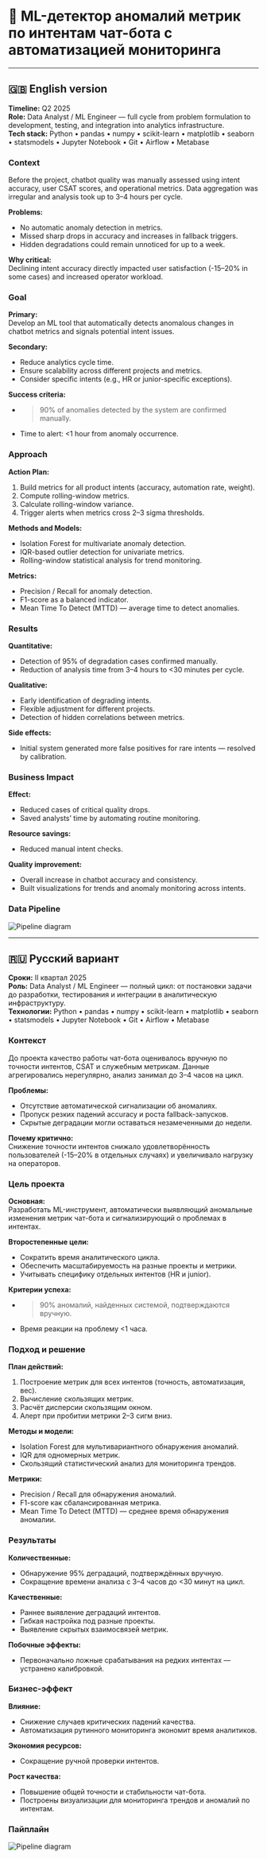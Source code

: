# 📌 ML-детектор аномалий метрик по интентам чат-бота с автоматизацией мониторинга

---

## 🇬🇧 English version

**Timeline:** Q2 2025  
**Role:** Data Analyst / ML Engineer — full cycle from problem formulation to development, testing, and integration into analytics infrastructure.  
**Tech stack:** Python • pandas • numpy • scikit-learn • matplotlib • seaborn • statsmodels • Jupyter Notebook • Git • Airflow • Metabase  

### Context
Before the project, chatbot quality was manually assessed using intent accuracy, user CSAT scores, and operational metrics. Data aggregation was irregular and analysis took up to 3–4 hours per cycle.  

**Problems:**  
- No automatic anomaly detection in metrics.  
- Missed sharp drops in accuracy and increases in fallback triggers.  
- Hidden degradations could remain unnoticed for up to a week.  

**Why critical:**  
Declining intent accuracy directly impacted user satisfaction (-15–20% in some cases) and increased operator workload.

### Goal
**Primary:**  
Develop an ML tool that automatically detects anomalous changes in chatbot metrics and signals potential intent issues.  

**Secondary:**  
- Reduce analytics cycle time.  
- Ensure scalability across different projects and metrics.  
- Consider specific intents (e.g., HR or junior-specific exceptions).  

**Success criteria:**  
- >90% of anomalies detected by the system are confirmed manually.  
- Time to alert: <1 hour from anomaly occurrence.

### Approach

**Action Plan:**  
1. Build metrics for all product intents (accuracy, automation rate, weight).  
2. Compute rolling-window metrics.  
3. Calculate rolling-window variance.  
4. Trigger alerts when metrics cross 2–3 sigma thresholds.  

**Methods and Models:**  
- Isolation Forest for multivariate anomaly detection.  
- IQR-based outlier detection for univariate metrics.  
- Rolling-window statistical analysis for trend monitoring.  

**Metrics:**  
- Precision / Recall for anomaly detection.  
- F1-score as a balanced indicator.  
- Mean Time To Detect (MTTD) — average time to detect anomalies.

### Results

**Quantitative:**  
- Detection of 95% of degradation cases confirmed manually.  
- Reduction of analysis time from 3–4 hours to <30 minutes per cycle.  

**Qualitative:**  
- Early identification of degrading intents.  
- Flexible adjustment for different projects.  
- Detection of hidden correlations between metrics.  

**Side effects:**  
- Initial system generated more false positives for rare intents — resolved by calibration.

### Business Impact

**Effect:**  
- Reduced cases of critical quality drops.  
- Saved analysts’ time by automating routine monitoring.  

**Resource savings:**  
- Reduced manual intent checks.  

**Quality improvement:**  
- Overall increase in chatbot accuracy and consistency.  
- Built visualizations for trends and anomaly monitoring across intents.

### Data Pipeline

![Pipeline diagram](assets/pipeline_gb_version.png)

---

## 🇷🇺 Русский вариант

**Сроки:** II квартал 2025  
**Роль:** Data Analyst / ML Engineer — полный цикл: от постановки задачи до разработки, тестирования и интеграции в аналитическую инфраструктуру.  
**Технологии:** Python • pandas • numpy • scikit-learn • matplotlib • seaborn • statsmodels • Jupyter Notebook • Git • Airflow • Metabase  

### Контекст
До проекта качество работы чат-бота оценивалось вручную по точности интентов, CSAT и служебным метрикам. Данные агрегировались нерегулярно, анализ занимал до 3–4 часов на цикл.  

**Проблемы:**  
- Отсутствие автоматической сигнализации об аномалиях.  
- Пропуск резких падений accuracy и роста fallback-запусков.  
- Скрытые деградации могли оставаться незамеченными до недели.  

**Почему критично:**  
Снижение точности интентов снижало удовлетворённость пользователей (-15–20% в отдельных случаях) и увеличивало нагрузку на операторов.

### Цель проекта

**Основная:**  
Разработать ML-инструмент, автоматически выявляющий аномальные изменения метрик чат-бота и сигнализирующий о проблемах в интентах.  

**Второстепенные цели:**  
- Сократить время аналитического цикла.  
- Обеспечить масштабируемость на разные проекты и метрики.  
- Учитывать специфику отдельных интентов (HR и junior).  

**Критерии успеха:**  
- >90% аномалий, найденных системой, подтверждаются вручную.  
- Время реакции на проблему <1 часа.

### Подход и решение

**План действий:**  
1. Построение метрик для всех интентов (точность, автоматизация, вес).  
2. Вычисление скользящих метрик.  
3. Расчёт дисперсии скользящим окном.  
4. Алерт при пробитии метрики 2–3 сигм вниз.  

**Методы и модели:**  
- Isolation Forest для мультивариантного обнаружения аномалий.  
- IQR для одномерных метрик.  
- Скользящий статистический анализ для мониторинга трендов.  

**Метрики:**  
- Precision / Recall для обнаружения аномалий.  
- F1-score как сбалансированная метрика.  
- Mean Time To Detect (MTTD) — среднее время обнаружения аномалии.

### Результаты

**Количественные:**  
- Обнаружение 95% деградаций, подтверждённых вручную.  
- Сокращение времени анализа с 3–4 часов до <30 минут на цикл.  

**Качественные:**  
- Раннее выявление деградаций интентов.  
- Гибкая настройка под разные проекты.  
- Выявление скрытых взаимосвязей метрик.  

**Побочные эффекты:**  
- Первоначально ложные срабатывания на редких интентах — устранено калибровкой.

### Бизнес-эффект

**Влияние:**  
- Снижение случаев критических падений качества.  
- Автоматизация рутинного мониторинга экономит время аналитиков.  

**Экономия ресурсов:**  
- Сокращение ручной проверки интентов.  

**Рост качества:**  
- Повышение общей точности и стабильности чат-бота.  
- Построены визуализации для мониторинга трендов и аномалий по интентам.

### Пайплайн

![Pipeline diagram](assets/pipeline_ru_version.png)
